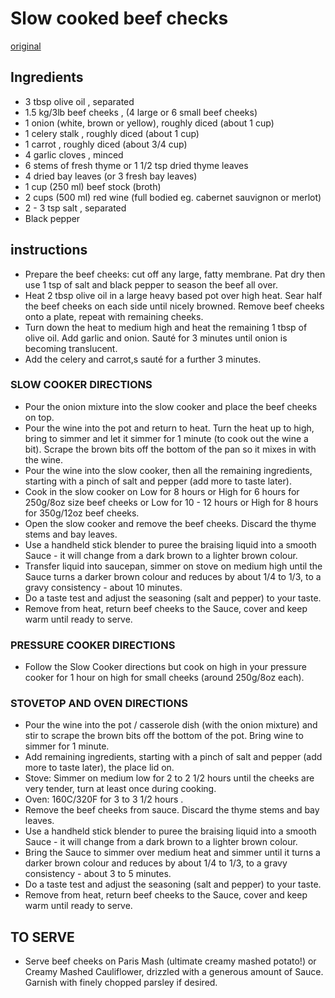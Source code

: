 # Slow cooked beef checks
[original](https://www.recipetineats.com/slow-cooker-red-wine-beef-cheeks/)


## Ingredients
- 3 tbsp olive oil , separated
- 1.5 kg/3lb beef cheeks , (4 large or 6 small beef cheeks)
- 1 onion (white, brown or yellow), roughly diced (about 1 cup)
- 1 celery stalk , roughly diced (about 1 cup)
- 1 carrot , roughly diced (about 3/4 cup)
- 4 garlic cloves , minced
- 6 stems of fresh thyme or 1 1/2 tsp dried thyme leaves
- 4 dried bay leaves (or 3 fresh bay leaves)
- 1 cup (250 ml) beef stock (broth)
- 2 cups (500 ml) red wine (full bodied eg. cabernet sauvignon or merlot)
- 2 - 3 tsp salt , separated
- Black pepper

## instructions
- Prepare the beef cheeks: cut off any large, fatty membrane. Pat dry then use 1 tsp of salt and black pepper to season the beef all over.
- Heat 2 tbsp olive oil in a large heavy based pot over high heat. Sear half the beef cheeks on each side until nicely browned. Remove beef cheeks onto a plate, repeat with remaining cheeks.
- Turn down the heat to medium high and heat the remaining 1 tbsp of olive oil. Add garlic and onion. Sauté for 3 minutes until onion is becoming translucent.
- Add the celery and carrot,s sauté for a further 3 minutes.

### SLOW COOKER DIRECTIONS
- Pour the onion mixture into the slow cooker and place the beef cheeks on top.
- Pour the wine into the pot and return to heat. Turn the heat up to high, bring to simmer and let it simmer for 1 minute (to cook out the wine a bit). Scrape the brown bits off the bottom of the pan so it mixes in with the wine.
- Pour the wine into the slow cooker, then all the remaining ingredients, starting with a pinch of salt and pepper (add more to taste later).
- Cook in the slow cooker on Low for 8 hours or High for 6 hours for 250g/8oz size beef cheeks or Low for 10 - 12 hours or High for 8 hours for 350g/12oz beef cheeks.
- Open the slow cooker and remove the beef cheeks. Discard the thyme stems and bay leaves.
- Use a handheld stick blender to puree the braising liquid into a smooth Sauce - it will change from a dark brown to a lighter brown colour.
- Transfer liquid into saucepan, simmer on stove on medium high until the Sauce turns a darker brown colour and reduces by about 1/4 to 1/3, to a gravy consistency - about 10 minutes.
- Do a taste test and adjust the seasoning (salt and pepper) to your taste.
- Remove from heat, return beef cheeks to the Sauce, cover and keep warm until ready to serve.

### PRESSURE COOKER DIRECTIONS
- Follow the Slow Cooker directions but cook on high in your pressure cooker for 1 hour on high for small cheeks (around 250g/8oz each).

### STOVETOP AND OVEN DIRECTIONS
- Pour the wine into the pot / casserole dish (with the onion mixture) and stir to scrape the brown bits off the bottom of the pot. Bring wine to simmer for 1 minute.
- Add remaining ingredients, starting with a pinch of salt and pepper (add more to taste later), the place lid on.
- Stove: Simmer on medium low for 2 to 2 1/2 hours until the cheeks are very tender, turn at least once during cooking.
- Oven: 160C/320F for 3 to 3 1/2 hours .
- Remove the beef cheeks from sauce. Discard the thyme stems and bay leaves.
- Use a handheld stick blender to puree the braising liquid into a smooth Sauce - it will change from a dark brown to a lighter brown colour.
- Bring the Sauce to simmer over medium heat and simmer until it turns a darker brown colour and reduces by about 1/4 to 1/3, to a gravy consistency - about 3 to 5 minutes.
- Do a taste test and adjust the seasoning (salt and pepper) to your taste.
- Remove from heat, return beef cheeks to the Sauce, cover and keep warm until ready to serve.

## TO SERVE
- Serve beef cheeks on Paris Mash (ultimate creamy mashed potato!) or Creamy Mashed Cauliflower, drizzled with a generous amount of Sauce. Garnish with finely chopped parsley if desired.